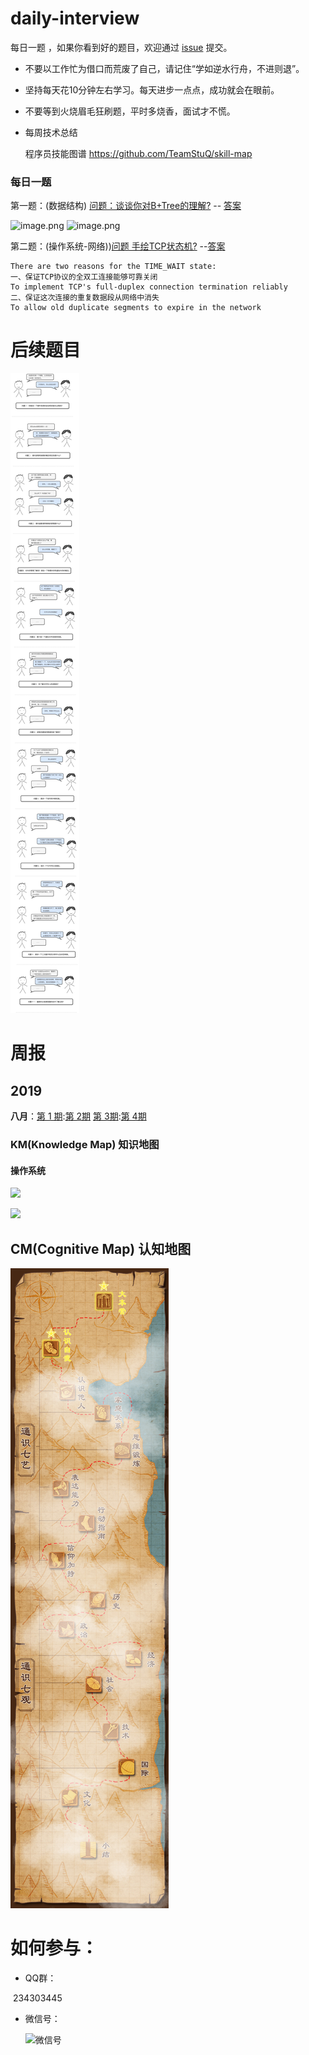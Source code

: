 


# daily-interview 

每日一题 ，如果你看到好的题目，欢迎通过 [issue](https://github.com/wangcy6/weekly/issues/) 提交。

- 不要以工作忙为借口而荒废了自己，请记住“学如逆水行舟，不进则退”。
- 坚持每天花10分钟左右学习。每天进步一点点，成功就会在眼前。
- 不要等到火烧眉毛狂刷题，平时多烧香，面试才不慌。

- 每周技术总结

  程序员技能图谱 https://github.com/TeamStuQ/skill-map


###  每日一题


第一题：(数据结构) [问题：谈谈你对B+Tree的理解?](daily-interview/3.你对B+Tree的理解.md) -- [答案](https://mp.weixin.qq.com/s/gM97XLcB0JMI_a2m8UuNpg)

![image.png](https://upload-images.jianshu.io/upload_images/1837968-d5d5e7db85a22ec2.png?imageMogr2/auto-orient/strip%7CimageView2/2/w/1240)
![image.png](https://upload-images.jianshu.io/upload_images/1837968-c2aa6ae4762bbc12.png?imageMogr2/auto-orient/strip%7CimageView2/2/w/1240)


第二题：(操作系统-网络))[问题 手绘TCP状态机?](daily-interview/3.你对B+Tree的理解.md) --[答案](https://mp.weixin.qq.com/s/zVGKBkZ_jzOrowS5k0a7rg)
~~~
There are two reasons for the TIME_WAIT state:
一、保证TCP协议的全双工连接能够可靠关闭
To implement TCP's full-duplex connection termination reliably
二、保证这次连接的重复数据段从网络中消失
To allow old duplicate segments to expire in the network
~~~

# 后续题目
![操作系统十一问题](./images/201909/ask11.jpg)

# 周报

## 2019

**八月**：[第 1 期](https://www.jianshu.com/p/681b70df9320):[第 2期](https://www.jianshu.com/p/a735b8ae3ac3)  [第 3期](https://www.jianshu.com/p/4d3f6062b97):[第 4期](https://mp.weixin.qq.com/s/JguScQhyAeAQK5ZFxqey7w)


### KM(Knowledge Map)  知识地图

#### 操作系统




![](https://user-images.githubusercontent.com/5937331/63406364-3cd17880-c41c-11e9-8727-cb21d1f01f38.png)

![](https://user-images.githubusercontent.com/5937331/63406010-28d94700-c41b-11e9-8e58-b203a09138d6.png)

## CM(Cognitive Map)  认知地图



![微信图片_20190117214437](./images/微信图片_20190117214437.jpg)







# 如何参与：

- QQ群：

​        234303445

- 微信号：

  

  ![微信号](https://user-images.githubusercontent.com/5937331/63406734-4f987d00-c41d-11e9-84f1-a527dd6cd5fe.png)





